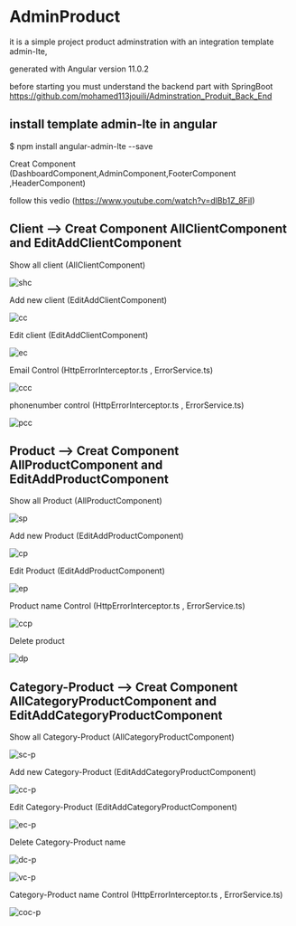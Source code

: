 

# AdminProduct

it is a simple project product adminstration with an integration template admin-lte,

generated with Angular version 11.0.2

before starting you must understand the backend part with SpringBoot
https://github.com/mohamed113jouili/Adminstration_Produit_Back_End



## install template  admin-lte in angular 

$ npm install angular-admin-lte --save
 
 Creat Component (DashboardComponent,AdminComponent,FooterComponent ,HeaderComponent) 
 
 
 follow this vedio (https://www.youtube.com/watch?v=dlBb1Z_8FiI)

##  Client --> Creat Component  AllClientComponent and EditAddClientComponent

Show all client (AllClientComponent)

![shc](https://user-images.githubusercontent.com/61349826/104130907-a6388b00-5373-11eb-9fe5-589fc059bb75.png)

 Add new client  (EditAddClientComponent)
 
![cc](https://user-images.githubusercontent.com/61349826/104130911-ab95d580-5373-11eb-9d92-80c2c088f1e0.png)

Edit client (EditAddClientComponent)

![ec](https://user-images.githubusercontent.com/61349826/104130914-adf82f80-5373-11eb-9f6a-dbff5a7375f4.png)

Email  Control (HttpErrorInterceptor.ts , ErrorService.ts)

![ccc](https://user-images.githubusercontent.com/61349826/104131240-8b671600-5375-11eb-873c-921c4a883eca.png)

phonenumber control (HttpErrorInterceptor.ts , ErrorService.ts)

![pcc](https://user-images.githubusercontent.com/61349826/104131331-05979a80-5376-11eb-9b62-20396f962371.png)


## Product --> Creat Component  AllProductComponent  and EditAddProductComponent

Show all Product (AllProductComponent)

![sp](https://user-images.githubusercontent.com/61349826/104132475-c4a38400-537d-11eb-964c-fb39fc7cb327.png)

 Add new Product (EditAddProductComponent)

![cp](https://user-images.githubusercontent.com/61349826/104132477-c8370b00-537d-11eb-9829-6b586d1a6eb4.png)

Edit Product (EditAddProductComponent)

![ep](https://user-images.githubusercontent.com/61349826/104132479-cb31fb80-537d-11eb-9766-3dd6538eae69.png)

Product name   Control (HttpErrorInterceptor.ts , ErrorService.ts)

![ccp](https://user-images.githubusercontent.com/61349826/104132629-eb15ef00-537e-11eb-98ec-4ad936a98076.png)

Delete product 

![dp](https://user-images.githubusercontent.com/61349826/104132631-ec471c00-537e-11eb-88c8-e6faa0740ff0.png)


## Category-Product --> Creat Component AllCategoryProductComponent  and EditAddCategoryProductComponent


Show all Category-Product (AllCategoryProductComponent)

![sc-p](https://user-images.githubusercontent.com/61349826/104132870-4a283380-5380-11eb-9d69-60c7221a4df9.png)

 Add new Category-Product (EditAddCategoryProductComponent)

![cc-p](https://user-images.githubusercontent.com/61349826/104132878-4d232400-5380-11eb-9f72-2cbd7a2e0144.png)

Edit Category-Product (EditAddCategoryProductComponent)

![ec-p](https://user-images.githubusercontent.com/61349826/104132882-51e7d800-5380-11eb-8af9-8940915206ee.png)

Delete  Category-Product name  

![dc-p](https://user-images.githubusercontent.com/61349826/104132886-56ac8c00-5380-11eb-8aa6-238d7f3c11f2.png)


![vc-p](https://user-images.githubusercontent.com/61349826/104132891-5e6c3080-5380-11eb-9978-5d116186f10a.png)


Category-Product name   Control (HttpErrorInterceptor.ts , ErrorService.ts)

![coc-p](https://user-images.githubusercontent.com/61349826/104132889-5a401300-5380-11eb-8f23-5ffbeb66d95b.png)






